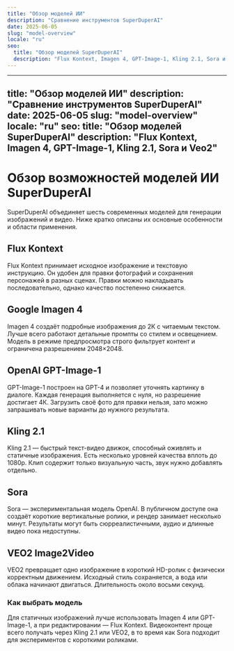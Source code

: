 ```yaml
---
title: "Обзор моделей ИИ"
description: "Сравнение инструментов SuperDuperAI"
date: 2025-06-05
slug: "model-overview"
locale: "ru"
seo:
  title: "Обзор моделей SuperDuperAI"
  description: "Flux Kontext, Imagen 4, GPT-Image-1, Kling 2.1, Sora и Veo2"
---
```


---
title: "Обзор моделей ИИ"
description: "Сравнение инструментов SuperDuperAI"
date: 2025-06-05
slug: "model-overview"
locale: "ru"
seo:
  title: "Обзор моделей SuperDuperAI"
  description: "Flux Kontext, Imagen 4, GPT-Image-1, Kling 2.1, Sora и Veo2"
---

# Обзор возможностей моделей ИИ SuperDuperAI

SuperDuperAI объединяет шесть современных моделей для генерации изображений и
видео. Ниже кратко описаны их основные особенности и области применения.

## Flux Kontext
Flux Kontext принимает исходное изображение и текстовую инструкцию. Он удобен
для правки фотографий и сохранения персонажей в разных сценах. Правки можно
накладывать последовательно, однако качество постепенно снижается.

## Google Imagen 4
Imagen 4 создаёт подробные изображения до 2К с читаемым текстом. Лучше всего
работают детальные промпты со стилем и освещением. Модель в режиме предпросмотра
строго фильтрует контент и ограничена разрешением 2048×2048.

## OpenAI GPT-Image-1
GPT-Image-1 построен на GPT-4 и позволяет уточнять картинку в диалоге. Каждая
генерация выполняется с нуля, но разрешение достигает 4К. Загрузить своё фото для
правки нельзя, зато можно запрашивать новые варианты до нужного результата.

## Kling 2.1
Kling 2.1 — быстрый текст-видео движок, способный оживлять и статичные
изображения. Есть несколько уровней качества вплоть до 1080p. Клип содержит
только визуальную часть, звук нужно добавлять отдельно.

## Sora
Sora — экспериментальная модель OpenAI. В публичном доступе она создаёт короткие
вертикальные ролики, и рендер занимает несколько минут. Результаты могут быть
сюрреалистичными, аудио и длинные видео пока недоступны.

## VEO2 Image2Video
VEO2 превращает одно изображение в короткий HD-ролик с физически корректным
движением. Исходный стиль сохраняется, а вода или облака начинают двигаться.
Длительность около восьми секунд.

### Как выбрать модель
Для статичных изображений лучше использовать Imagen 4 или GPT-Image-1, а при
редактировании — Flux Kontext. Видеоконтент проще всего получать через Kling 2.1
или VEO2, в то время как Sora подходит для экспериментов с короткими роликами.
